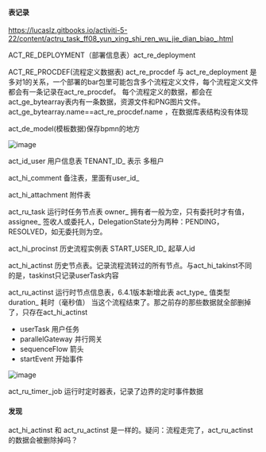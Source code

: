 #### 表记录

https://lucaslz.gitbooks.io/activiti-5-22/content/actru_task_ff08_yun_xing_shi_ren_wu_jie_dian_biao_.html

ACT_RE_DEPLOYMENT（部署信息表）act_re_deployment

ACT_RE_PROCDEF(流程定义数据表) act_re_procdef 与 act_re_deployment 是多对1的关系，一个部署的bar包里可能包含多个流程定义文件，每个流程定义文件都会有一条记录在act_re_procdef。
每个流程定义的数据，都会在act_ge_bytearray表内有一条数据，资源文件和PNG图片文件。act_ge_bytearray.name==act_re_procdef.name ，在数据库表结构没有体现

act_de_model(模板数据)保存bpmn的地方

![image](https://user-images.githubusercontent.com/97614802/192217771-8c2aca17-0893-49bf-b937-d87dc4e9de12.png)

act_id_user 用户信息表 TENANT_ID_ 表示 多租户

act_hi_comment 备注表，里面有user_id_

act_hi_attachment 附件表

act_ru_task 运行时任务节点表 owner_ 拥有者一般为空，只有委托时才有值，assignee_ 签收人或委托人，DelegationState分为两种：PENDING，RESOLVED，如无委托则为空。

act_hi_procinst 历史流程实例表 START_USER_ID_ 起草人id

act_hi_actinst 历史节点表。记录流程流转过的所有节点。与act_hi_takinst不同的是，taskinst只记录userTask内容

act_ru_actinst 运行时节点信息表，6.4.1版本新增此表 act_type_ 值类型 duration_ 耗时（毫秒值） 当这个流程结束了。那之前存的那些数据就全部删掉了，只存在act_hi_actinst

* userTask 用户任务
* parallelGateway 并行网关
* sequenceFlow 箭头
* startEvent 开始事件

![image](https://user-images.githubusercontent.com/97614802/192993198-1e0ad7fb-8d41-4a38-be6d-439b007fa580.png)

act_ru_timer_job 运行时定时器表，记录了边界的定时事件数据

#### 发现
act_hi_actinst 和 act_ru_actinst 是一样的。疑问：流程走完了，act_ru_actinst的数据会被删除掉吗？






